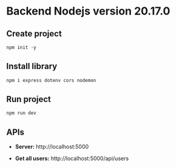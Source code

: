 # Backend Nodejs version 20.17.0

## Create project
```txt
npm init -y
```

## Install library
```txt
npm i express dotenv cors nodemon
```

## Run project
```txt
npm run dev
```

## APIs
* **Server:** http://localhost:5000

* **Get all users:** http://localhost:5000/api/users
 
